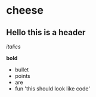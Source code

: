 # cheese

## Hello this is a header

*italics*

**bold**

* bullet
* points
* are
* fun
'this should look like code'
